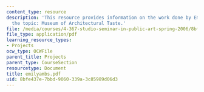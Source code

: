 ```yaml
---
content_type: resource
description: 'This resource provides information on the work done by Emily Ambs on
  the topic: Museum of Architectural Taste.'
file: /media/courses/4-367-studio-seminar-in-public-art-spring-2006/8bfe437e7bbd9060339a3c85989d06d3_emilyambs.pdf
file_type: application/pdf
learning_resource_types:
- Projects
ocw_type: OCWFile
parent_title: Projects
parent_type: CourseSection
resourcetype: Document
title: emilyambs.pdf
uid: 8bfe437e-7bbd-9060-339a-3c85989d06d3
---
```

